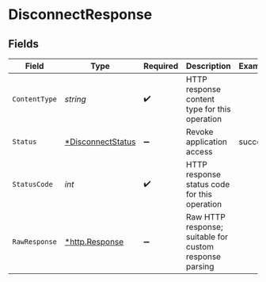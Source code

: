 # DisconnectResponse


## Fields

| Field                                                            | Type                                                             | Required                                                         | Description                                                      | Example                                                          |
| ---------------------------------------------------------------- | ---------------------------------------------------------------- | ---------------------------------------------------------------- | ---------------------------------------------------------------- | ---------------------------------------------------------------- |
| `ContentType`                                                    | *string*                                                         | :heavy_check_mark:                                               | HTTP response content type for this operation                    |                                                                  |
| `Status`                                                         | [*DisconnectStatus](../../models/operations/disconnectstatus.md) | :heavy_minus_sign:                                               | Revoke application access                                        | success                                                          |
| `StatusCode`                                                     | *int*                                                            | :heavy_check_mark:                                               | HTTP response status code for this operation                     |                                                                  |
| `RawResponse`                                                    | [*http.Response](https://pkg.go.dev/net/http#Response)           | :heavy_minus_sign:                                               | Raw HTTP response; suitable for custom response parsing          |                                                                  |
